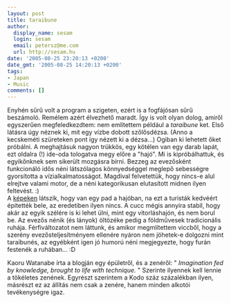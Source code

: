 ```yaml
---
layout: post
title: taraibune
author:
  display_name: sesam
  login: sesam
  email: petersz@me.com
  url: http://sesam.hu
date: '2005-08-25 23:20:13 +0200'
date_gmt: '2005-08-25 14:20:13 +0200'
tags:
- Japan
- Music
comments: []
---
```


Enyhén sűrű volt a program a szigeten, ezért is a fogfájósan sűrű beszámoló. Remélem azért élvezhető maradt. Így is volt olyan dolog, amiről egyszerűen megfeledkezdtem: nem említettem például a _taraibune_ ket. Első látásra úgy néznek ki, mit egy vízbe dobott szőlősdézsa. (Anno a kecskeméti szüreteken pont így nézett ki a dézsa...) Ogiban ki lehetett őket próbálni. A meghajtásuk nagyon trükkös, egy kötélen van egy darab lapát, ezt oldalra (!) ide-oda tologatva megy előre a "hajó". Mi is kipróbálhattuk, és egyikőnknek sem sikerült mozgásra bírni. Bezzeg az evezősként funkcionáló idős néni látszólagos könnyedséggel meglepő sebességre gyorsította a vízialkalmatosságot. Magdival felvetettük, hogy nincs-e alul elrejtve valami motor, de a néni kategorikusan elutasított midnen ilyen feltevést. :)  
A [képeken](http://sesam.hu/.gallery/ec2005) látszik, hogy van egy pad a hajóban, na ezt a turisták kedvéért építették bele, az eredetiben ilyen nincs. A cucc mégis annyira stabil, hogy akár az egyik szélére is ki lehet ülni, mint egy vitorláshajón, és nem borul be. Az evezős nénik (és lányok) öltözéke pedig a földművesek tradicionális ruhája. Férfiváltozatot nem láttunk, és amikor megmlítettem viccből, hogy a szerény evezősteljesítményem ellenére nyáron nem jöhetek-e dolgozni mint taraibunés, az egyébként igen jó humorú néni megjegyezte, hogy furán festenék a ruhában... :D

Kaoru Watanabe írta a blogján egy épületről, és a zenéről: " _Imagination fed by knowledge, brought to life with technique._ " Szerinte ilyennek kell lennie a tökéletes zenének. Egyrészt szerintem a Kodo száz százalékban ilyen, másrészt ez az állítás nem csak a zenére, hanem minden alkotói tevékenységre igaz.
